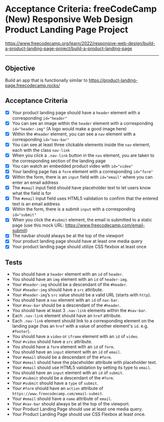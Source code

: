 # Acceptance Criteria: freeCodeCamp (New) Responsive Web Design Product Landing Page Project

https://www.freecodecamp.org/learn/2022/responsive-web-design/build-a-product-landing-page-project/build-a-product-landing-page

---

## Objective
Build an app that is functionally similar to https://product-landing-page.freecodecamp.rocks/

## Acceptance Criteria
- [X] Your product landing page should have a `header` element with a corresponding `id="header"`
- [X] You can see an image within the `header` element with a corresponding `id="header-img"` (A logo would make a good image here)
- [X] Within the `#header` element, you can see a `nav` element with a corresponding `id="nav-bar"`
- [X] You can see at least three clickable elements inside the `nav` element, each with the class `nav-link`
- [X] When you click a `.nav-link` button in the `nav` element, you are taken to the corresponding section of the landing page
- [X] You can watch an embedded product video with `id="video"`
- [X] Your landing page has a `form` element with a corresponding `id="form"`
- [X] Within the form, there is an `input` field with `id="email"` where you can enter an email address
- [X] The `#email` input field should have placeholder text to let users know what the field is for
- [X] The `#email` input field uses HTML5 validation to confirm that the entered text is an email address
- [X] Within the form, there is a submit `input` with a corresponding `id="submit"`
- [X] When you click the `#submit` element, the email is submitted to a static page (use this mock URL: https://www.freecodecamp.com/email-submit)
- [X] The navbar should always be at the top of the viewport
- [X] Your product landing page should have at least one media query
- [X] Your product landing page should utilize CSS flexbox at least once

## Tests
- You should have a `header` element with an `id` of `header`.
- You should have an `img` element with an `id` of `header-img`.
- Your `#header-img` should be a descendant of the `#header`.
- Your `#header-img` should have a `src` attribute.
- Your `#header-img`’s `src` value should be a valid URL (starts with `http`).
- You should have a `nav` element with an `id` of `nav-bar`.
- Your `#nav-bar` should be a descendant of the `#header`.
- You should have at least 3 `.nav-link` elements within the `#nav-bar`.
- Each `.nav-link` element should have an `href` attribute.
- Each `.nav-link` element should link to a corresponding element on the landing page (has an `href` with a value of another element's `id`. e.g. `#footer`).
- You should have a `video` or `iframe` element with an `id` of `video`.
- Your `#video` should have a `src` attribute.
- You should have a `form` element with an `id` of `form`.
- You should have an `input` element with an `id` of `email`.
- Your `#email` should be a descendant of the `#form`.
- Your `#email` should have the placeholder attribute with placeholder text.
- Your `#email` should use HTML5 validation by setting its type to `email`.
- You should have an `input` element with an `id` of `submit`.
- Your `#submit` should be a descendant of the `#form`.
- Your `#submit` should have a `type` of `submit`.
- Your `#form` should have an `action` attribute of `https://www.freecodecamp.com/email-submit`.
- Your `#email` should have a `name` attribute of `email`.
- Your `#nav-bar` should always be at the top of the viewport.
- Your Product Landing Page should use at least one media query.
- Your Product Landing Page should use CSS Flexbox at least once.
